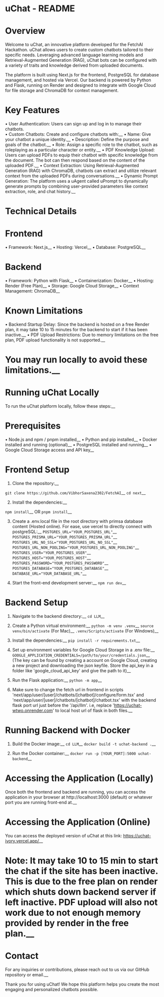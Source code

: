 # uChat - README

# Overview

Welcome to uChat, an innovative platform developed for the FetchAI Hackathon. uChat allows users to create custom chatbots tailored to their specific needs. Leveraging advanced language learning models and Retrieval-Augmented Generation (RAG), uChat bots can be configured with a variety of traits and knowledge derived from uploaded documents.

The platform is built using Next.js for the frontend, PostgreSQL for database management, and hosted via Vercel. Our backend is powered by Python and Flask, running on Render and designed to integrate with Google Cloud for file storage and ChromaDB for context management.

# Key Features

  •	User Authentication: Users can sign up and log in to manage their chatbots.<br/>
  •	Custom Chatbots: Create and configure chatbots with:__
  •	Name: Give your chatbot a unique identity.__
  •	Description: Define the purpose and goals of the chatbot.__
  •	Role: Assign a specific role to the chatbot, such as roleplaying as a particular character or entity.__
  •	PDF Knowledge Upload: Users can upload PDFs to equip their chatbot with specific knowledge from the document. The bot can then respond based on the content of the uploaded PDF.__
  •	Context Extraction: Using Retrieval-Augmented Generation (RAG) with ChromaDB, chatbots can extract and utilize relevant context from the uploaded PDFs during conversations.__
  •	Dynamic Prompt Generation: The platform uses a uAgent called uPrompt to dynamically generate prompts by combining user-provided parameters like context extraction, role, and 		chat history.__

# Technical Details

# Frontend

  •	Framework: Next.js__
  •	Hosting: Vercel__
  •	Database: PostgreSQL__

# Backend

  •	Framework: Python with Flask__
  •	Containerization: Docker__
  •	Hosting: Render (Free Plan)__
  •	Storage: Google Cloud Storage__
  •	Context Management: ChromaDB__

 # Known Limitations

  •	Backend Startup Delay: Since the backend is hosted on a free Render plan, it may take 10 to 15 minutes for the backend to start if it has been inactive.__
  •	PDF Upload Restrictions: Due to memory limitations on the free plan, PDF upload functionality is not supported.__
   # You may run locally to avoid these limitations.__

# Running uChat Locally

To run the uChat platform locally, follow these steps:__

# Prerequisites

  •	Node.js and npm / pnpm installed__
  •	Python and pip installed__
  •	Docker installed and running (optional)__
  •	PostgreSQL installed and running__
  •	Google Cloud Storage access and API key__

 # Frontend Setup

  1.	Clone the repository:__
     
  ```git clone https://github.com/VibhorSaxena2302/FetchAI```__
  ```cd next```__

  2.	Install the dependencies:__

  ```npm install```__
        OR
  ```pnpm install```__

  3.	Create a .env.local file in the root directory with primsa database content (Hosted online). For ease, use vercel to directly connect with postgreSQL:__
  ```POSTGRES_URL="YOUR_POSTGRES_URL"```__
  ```POSTGRES_PRISMA_URL="YOUR_POSTGRES_PRISMA_URL"```__
  ```POSTGRES_URL_NO_SSL="YOUR_POSTGRES_URL_NO_SSL"```__
  ```POSTGRES_URL_NON_POOLING="YOUR_POSTGRES_URL_NON_POOLING"```__
  ```POSTGRES_USER="YOUR_POSTGRES_USER"```__
  ```POSTGRES_HOST="YOUR_POSTGRES_HOST"```__
  ```POSTGRES_PASSWORD="YOUR_POSTGRES_PASSWORD"```__
  ```POSTGRES_DATABASE="YOUR_POSTGRES_DATABASE"```__
  ```DATABASE_URL="YOUR_DATABASE_URL"```__

  4.	Start the front-end development server:__
  ```npm run dev```__

# Backend Setup

  1.	Navigate to the backend directory:__
  ```cd LLM```__

  2.	Create a Python virtual environment:__
  ```python -m venv .venv```__
  ```source venv/bin/activate``` (For Mac)__
  ```.venv/Scripts/activate``` (For Windows)__

  3.	Install the dependencies:__
  ```pip install -r requirements.txt```__

  4.	Set up environment variables for Google Cloud Storage in a .env file:__
  ```GOOGLE_APPLICATION_CREDENTIALS=/path/to/your/credentials.json```__
  (The key can be found by creating a account on Google Cloud, creating a new project and downloading the json keyfile. Store the api_key in a folder like 'google_cloud_api_key' and      give the path to it)__

  5.	Run the Flask application:__
  ```python -m app```__

  6.  Make sure to change the fetch url in frontend in scripts 'next/app/user/[user]/chatbots/[chatbot]/configure/form.tsx' and 'next/app/user/[user]/chatbots/[chatbot]/chatbot.tsx'     with the backend flask port url just before the '/api/llm'. i.e, replace 'https://uchat-wtwo.onrender.com' to local host url of flask in both files.__

# Running Backend with Docker

  1.	Build the Docker image:__
  ```cd LLM```__
  ```docker build -t uchat-backend .```__

  2.	Run the Docker container:__
  ```docker run -p [YOUR_PORT]:5000 uchat-backend```__

# Accessing the Application (Locally)

  Once both the frontend and backend are running, you can access the application in your browser at http://localhost:3000 (default) or whatever port you are running front-end at.__

# Accessing the Application (Online)

  You can access the deployed version of uChat at this link: https://uchat-ivory.vercel.app/__
  # Note: It may take 10 to 15 min to start the chat if the site has been inactive. This is due to the free plan on render which shuts down backend server if left inactive. PDF upload    will also not work due to not enough memory provided by render in the free plan.__

# Contact

For any inquiries or contributions, please reach out to us via our GitHub repository or email.__

Thank you for using uChat! We hope this platform helps you create the most engaging and personalized chatbots possible.

    
